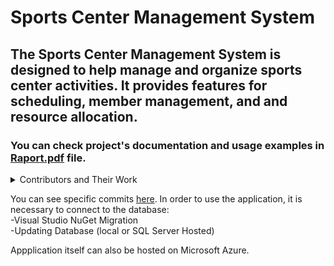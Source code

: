 # Sports Center Management System
## The Sports Center Management System is designed to help manage and organize sports center activities. It provides features for scheduling, member management, and and resource allocation.

### You can check project's documentation and usage examples in [Raport.pdf](https://github.com/Memestatic/Sports-Center-Management-System/blob/main/Raport.pdf) file.

<details>
  <summary> Contributors and Their Work</summary>

[Memestatic](https://github.com/Memestatic)
-Project Manager

[Memestatic](https://github.com/Memestatic), [MichalWalus](https://github.com/MichalWalusPOLSL)

-Client Panel Functionalities<br />
-Making a Reservation System<br />
-Login and Registration<br />

[Badym](https://github.com/Badym), [Calamantis](https://github.com/Calamantis) and [WojciechKierat](https://github.com/Kieratw)

-Admin panel Functionalities<br />
-Main Page layout<br />

[MichalKaminski](https://github.com/MichalKaminski23), [AdrianReszka](https://github.com/AdrianReszka)

-Database Design<br />
-Entity Frameword ORM Addnotations<br />
</details>

You can see specific commits [here](https://github.com/Memestatic/Sports-Center-Management-System/commits/main/).
In order to use the application, it is necessary to connect to the database:<br />
-Visual Studio NuGet Migration<br />
-Updating Database (local or SQL Server Hosted)<br />

Appplication itself can also be hosted on Microsoft Azure.
